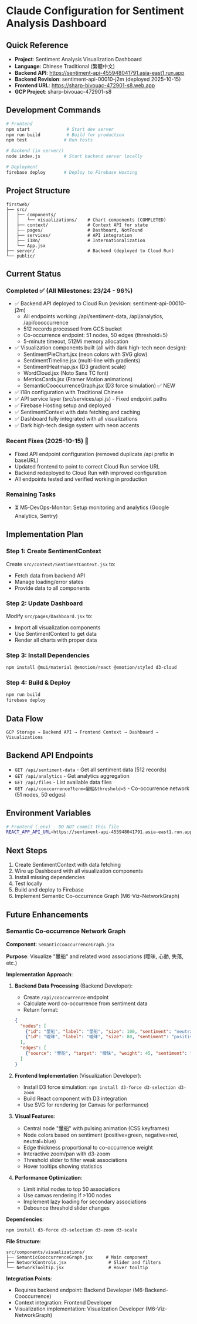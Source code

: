 # Claude Configuration for Sentiment Analysis Dashboard

## Quick Reference
- **Project**: Sentiment Analysis Visualization Dashboard
- **Language**: Chinese Traditional (繁體中文)
- **Backend API**: https://sentiment-api-455948041791.asia-east1.run.app
- **Backend Revision**: sentiment-api-00010-j2m (deployed 2025-10-15)
- **Frontend URL**: https://sharp-bivouac-472901-s8.web.app
- **GCP Project**: sharp-bivouac-472901-s8

## Development Commands
```bash
# Frontend
npm start              # Start dev server
npm run build          # Build for production
npm test              # Run tests

# Backend (in server/)
node index.js         # Start backend server locally

# Deployment
firebase deploy       # Deploy to Firebase Hosting
```

## Project Structure
```
firstweb/
├── src/
│   ├── components/
│   │   └── visualizations/    # Chart components (COMPLETED)
│   ├── context/               # Context API for state
│   ├── pages/                 # Dashboard, NotFound
│   ├── services/              # API integration
│   ├── i18n/                  # Internationalization
│   └── App.jsx
├── server/                    # Backend (deployed to Cloud Run)
└── public/
```

## Current Status

### Completed ✅ (All Milestones: 23/24 - 96%)
- ✅ Backend API deployed to Cloud Run (revision: sentiment-api-00010-j2m)
  - All endpoints working: /api/sentiment-data, /api/analytics, /api/cooccurrence
  - 512 records processed from GCS bucket
  - Co-occurrence endpoint: 51 nodes, 50 edges (threshold=5)
  - 5-minute timeout, 512Mi memory allocation
- ✅ Visualization components built (all with dark high-tech neon design):
  - SentimentPieChart.jsx (neon colors with SVG glow)
  - SentimentTimeline.jsx (multi-line with gradients)
  - SentimentHeatmap.jsx (D3 gradient scale)
  - WordCloud.jsx (Noto Sans TC font)
  - MetricsCards.jsx (Framer Motion animations)
  - SemanticCooccurrenceGraph.jsx (D3 force simulation) ✅ NEW
- ✅ i18n configuration with Traditional Chinese
- ✅ API service layer (src/services/api.js) - Fixed endpoint paths
- ✅ Firebase Hosting setup and deployed
- ✅ SentimentContext with data fetching and caching
- ✅ Dashboard fully integrated with all visualizations
- ✅ Dark high-tech design system with neon accents

### Recent Fixes (2025-10-15) 🔧
- Fixed API endpoint configuration (removed duplicate /api prefix in baseURL)
- Updated frontend to point to correct Cloud Run service URL
- Backend redeployed to Cloud Run with improved configuration
- All endpoints tested and verified working in production

### Remaining Tasks
- ⏳ M5-DevOps-Monitor: Setup monitoring and analytics (Google Analytics, Sentry)

## Implementation Plan

### Step 1: Create SentimentContext
Create `src/context/SentimentContext.jsx` to:
- Fetch data from backend API
- Manage loading/error states
- Provide data to all components

### Step 2: Update Dashboard
Modify `src/pages/Dashboard.jsx` to:
- Import all visualization components
- Use SentimentContext to get data
- Render all charts with proper data

### Step 3: Install Dependencies
```bash
npm install @mui/material @emotion/react @emotion/styled d3-cloud
```

### Step 4: Build & Deploy
```bash
npm run build
firebase deploy
```

## Data Flow
```
GCP Storage → Backend API → Frontend Context → Dashboard → Visualizations
```

## Backend API Endpoints
- `GET /api/sentiment-data` - Get all sentiment data (512 records)
- `GET /api/analytics` - Get analytics aggregation
- `GET /api/files` - List available data files
- `GET /api/cooccurrence?term=暈船&threshold=5` - Co-occurrence network (51 nodes, 50 edges)

## Environment Variables
```bash
# Frontend (.env) - DO NOT commit this file
REACT_APP_API_URL=https://sentiment-api-455948041791.asia-east1.run.app
```

## Next Steps
1. Create SentimentContext with data fetching
2. Wire up Dashboard with all visualization components
3. Install missing dependencies
4. Test locally
5. Build and deploy to Firebase
6. Implement Semantic Co-occurrence Graph (M6-Viz-NetworkGraph)

## Future Enhancements

### Semantic Co-occurrence Network Graph
**Component**: `SemanticCooccurrenceGraph.jsx`

**Purpose**: Visualize "暈船" and related word associations (曖昧, 心動, 失落, etc.)

**Implementation Approach**:

1. **Backend Data Processing** (Backend Developer):
   - Create `/api/cooccurrence` endpoint
   - Calculate word co-occurrence from sentiment data
   - Return format:
   ```json
   {
     "nodes": [
       {"id": "暈船", "label": "暈船", "size": 100, "sentiment": "neutral", "group": "center"},
       {"id": "曖昧", "label": "曖昧", "size": 80, "sentiment": "positive", "group": "related"}
     ],
     "edges": [
       {"source": "暈船", "target": "曖昧", "weight": 45, "sentiment": "positive"}
     ]
   }
   ```

2. **Frontend Implementation** (Visualization Developer):
   - Install D3 force simulation: `npm install d3-force d3-selection d3-zoom`
   - Build React component with D3 integration
   - Use SVG for rendering (or Canvas for performance)

3. **Visual Features**:
   - Central node "暈船" with pulsing animation (CSS keyframes)
   - Node colors based on sentiment (positive=green, negative=red, neutral=blue)
   - Edge thickness proportional to co-occurrence weight
   - Interactive zoom/pan with d3-zoom
   - Threshold slider to filter weak associations
   - Hover tooltips showing statistics

4. **Performance Optimization**:
   - Limit initial nodes to top 50 associations
   - Use canvas rendering if >100 nodes
   - Implement lazy loading for secondary associations
   - Debounce threshold slider changes

**Dependencies**:
```bash
npm install d3-force d3-selection d3-zoom d3-scale
```

**File Structure**:
```
src/components/visualizations/
├── SemanticCooccurrenceGraph.jsx     # Main component
├── NetworkControls.jsx                # Slider and filters
└── NetworkTooltip.jsx                 # Hover tooltip
```

**Integration Points**:
- Requires backend endpoint: Backend Developer (M6-Backend-Cooccurrence)
- Context integration: Frontend Developer
- Visualization implementation: Visualization Developer (M6-Viz-NetworkGraph)
